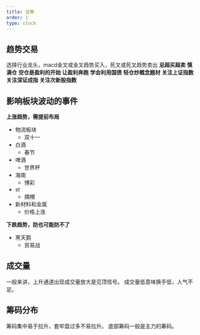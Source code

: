 ```yaml
---
title: 证券
order: 1
type: stock
---
```


## 趋势交易

选择行业龙头，macd金叉或金叉趋势买入，死叉或死叉趋势卖出
**忌超买超卖**
**慎满仓**
**空仓是盈利的开始**
**让盈利奔跑**
**学会利用国债**
**轻仓炒概念题材**
**关注上证指数**
**关注深证成指**
**关注次新股指数**

## 影响板块波动的事件

**上涨趋势，需提前布局**
- 物流板块
  - 双十一
- 白酒
  - 春节
- 啤酒
  - 世界杯
- 海南
  - 博彩
- st
  - 摘帽
- 新材料和金属
  - 价格上涨

**下跌趋势，防也可能防不了**
- 黑天鹅
  - 贸易战

## 成交量
一般来讲，上升通道出现成交量放大是见顶信号。
成交量低意味换手低，人气不足。

## 筹码分布
筹码集中易于拉升，套牢盘过多不易拉升。
底部筹码一般是主力的筹码。